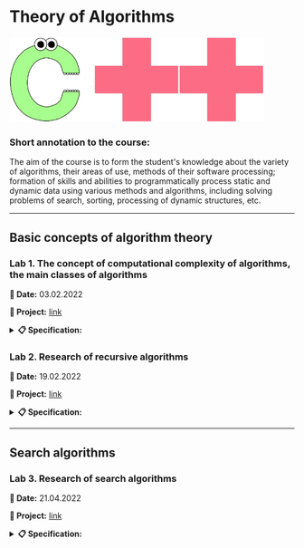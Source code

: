 # **Theory of Algorithms**

<img src="images/c.gif" height="150" alt="C"><img src="images/plus.gif" height="150" alt="C"><img src="images/plus.gif" height="150" alt="C">

### **Short annotation to the course:**
    
The aim of the course is to form the student's knowledge about the variety of algorithms, their areas of use, methods of their software processing; formation of skills and abilities to programmatically process static and dynamic data using various methods and algorithms, including solving problems of search, sorting, processing of dynamic structures, etc.

---

## **Basic concepts of algorithm theory**

### **Lab 1.** The concept of computational complexity of algorithms, the main classes of algorithms

**📅 Date:** 03.02.2022

**📁 Project:** [link](lab_01/main.cpp)

<details>
<summary><b>📋 Specification:</b></summary>

The coordinates of three points of the plane are given. Check if they form a right triangle.
</details>

### **Lab 2.** Research of recursive algorithms

**📅 Date:** 19.02.2022

**📁 Project:** [link](lab_02)

<details>
<summary><b>📋 Specification:</b></summary>

Calculate the value of y by decomposing the function ƒ(x) into a Taylor series. Develop programs according to the algorithm using a recursive function and without using a recursive function.

|y|ƒ(x)|
|------------|----|
|(x+3) / sin(x)|sin(x)|

</details>

---

## **Search algorithms**

### **Lab 3.** Research of search algorithms

**📅 Date:** 21.04.2022

**📁 Project:** [link](lab_03/main.cpp)

<details>
<summary><b>📋 Specification:</b></summary>

1. For these tables to implement the algorithms of the gun by these methods.

2. Determine the number of comparisons when performing different algorithms.

    Note: Input arrays of integers contain 500 elements with random numbers with values from 0 to N - 1. N = 1000.

|The purpose of the search|
|---|
|Number of elements from 0 to N - 1 in the array B. Search algorithms: linear, binary|